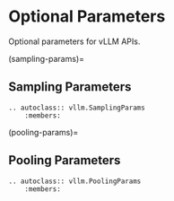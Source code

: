 # Optional Parameters

Optional parameters for vLLM APIs.

(sampling-params)=

## Sampling Parameters

```{eval-rst}
.. autoclass:: vllm.SamplingParams
    :members:
```

(pooling-params)=

## Pooling Parameters

```{eval-rst}
.. autoclass:: vllm.PoolingParams
    :members:
```

